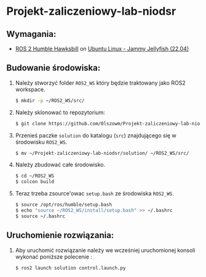 # Projekt-zaliczeniowy-lab-niodsr

## Wymagania:
- [ROS 2 Humble Hawksbill](https://docs.ros.org/en/humble/Installation.html) on [Ubuntu Linux - Jammy Jellyfish (22.04)](https://releases.ubuntu.com/jammy/)

## Budowanie środowiska:
1. Należy stworzyć folder `ROS2_WS` który będzie traktowany jako ROS2 workspace.
    ```bash
    $ mkdir -p ~/ROS2_WS/src/
    ```
2. Należy sklonować to repozytorium:
    ```bash
    $ git clone https://github.com/0lszowm/Projekt-zaliczeniowy-lab-niodsr.git
    ```
3. Przenieś paczke `solution` do katalogu (`src`) znajdującego się w środowisku `ROS2_WS`.
    ```bash
    $ mv ~/Projekt-zaliczeniowy-lab-niodsr/solution/ ~/ROS2_WS/src/
    
4. Należy zbudować całe środowisko.
    ```bash
    $ cd ~/ROS2_WS
    $ colcon build
    ```
5. Teraz trzeba zsource'owac `setup.bash` ze środowiska `ROS2_WS`.
    ```bash
    $ source /opt/ros/humble/setup.bash
    $ echo "source ~/ROS2_WS/install/setup.bash" >> ~/.bashrc
    $ source ~/.bashrc
    ```

## Uruchomienie rozwiązania:
1. Aby uruchomić rozwiązanie należy we wcześniej uruchomionej konsoli wykonać poniższe polecenie :
    ```bash
    $ ros2 launch solution control.launch.py
    ```
